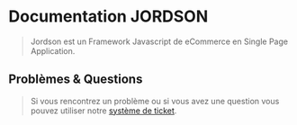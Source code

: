 # Documentation JORDSON

> Jordson est un Framework Javascript de eCommerce en Single Page Application.



## Problèmes & Questions

> Si vous rencontrez un problème ou si vous avez une question vous pouvez utiliser notre [système de ticket](https://github.com/jordson-io/jordson/issues).
